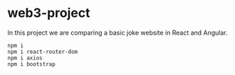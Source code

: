 # web3-project

In this project we are comparing a basic joke website in React and Angular.

```
npm i
npm i react-router-dom
npm i axios
npm i bootstrap
```
